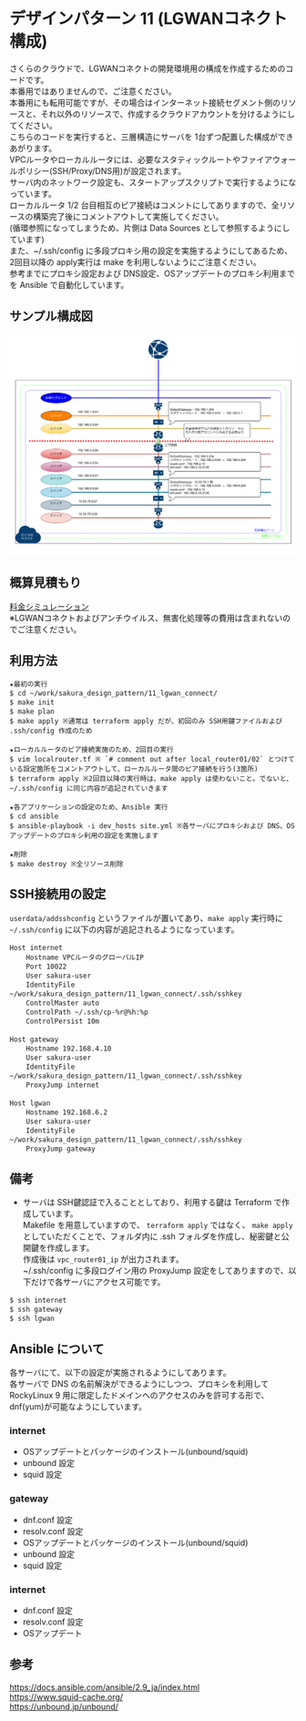 # デザインパターン 11 (LGWANコネクト構成)
さくらのクラウドで、LGWANコネクトの開発環境用の構成を作成するためのコードです。  
本番用ではありませんので、ご注意ください。  
本番用にも転用可能ですが、その場合はインターネット接続セグメント側のリソースと、それ以外のリソースで、作成するクラウドアカウントを分けるようにしてください。   
こちらのコードを実行すると、三層構造にサーバを 1台ずつ配置した構成ができあがります。  
VPCルータやローカルルータには、必要なスタティックルートやファイアウォールポリシー(SSH/Proxy/DNS用)が設定されます。  
サーバ内のネットワーク設定も、スタートアップスクリプトで実行するようになっています。  
ローカルルータ 1/2 台目相互のピア接続はコメントにしてありますので、全リソースの構築完了後にコメントアウトして実施してください。  
(循環参照になってしまうため、片側は Data Sources として参照するようにしています)  
また、~/.ssh/config に多段プロキシ用の設定を実施するようにしてあるため、2回目以降の apply実行は make を利用しないようにご注意ください。  
参考までにプロキシ設定および DNS設定、OSアップデートのプロキシ利用までを Ansible で自動化しています。  

## サンプル構成図
![](img/sample_11.drawio.svg)

## 概算見積もり
[料金シミュレーション](https://cloud.sakura.ad.jp/payment/simulation/#/?state=e3N6OiJpczFiIixzdDp7InVuaXQiOiJtb250aGx5IiwidmFsdWUiOjF9LHNpOiIiLGl0OntzZTpbe3A6MSxxOjEsZGk6W3twOjExLHE6MX1dLCJvcyI6bnVsbCxsYTpudWxsLHdhOm51bGwsaXBobzpmYWxzZX0se3A6MSxxOjEsZGk6W3twOjExLHE6MX1dLCJvcyI6bnVsbCxsYTpudWxsLHdhOm51bGwsaXBobzpmYWxzZX0se3A6MSxxOjEsZGk6W3twOjExLHE6MX1dLCJvcyI6bnVsbCxsYTpudWxsLHdhOm51bGwsaXBobzpmYWxzZX1dLHN3Olt7cDoxLHE6OH1dLGxvOlt7cDoxLHE6M31dLHZwOlt7cDoxLHE6NCx3YTpudWxsfV19fQ==)  
※LGWANコネクトおよびアンチウイルス、無害化処理等の費用は含まれないのでご注意ください。  

## 利用方法
```
★最初の実行
$ cd ~/work/sakura_design_pattern/11_lgwan_connect/
$ make init
$ make plan
$ make apply ※通常は terraform apply だが、初回のみ SSH用鍵ファイルおよび .ssh/config 作成のため

★ローカルルータのピア接続実施のため、2回目の実行
$ vim localrouter.tf ※ `# comment out after local_router01/02` とつけている設定箇所をコメントアウトして、ローカルルータ間のピア接続を行う(3箇所)
$ terraform apply ※2回目以降の実行時は、make apply は使わないこと。でないと、~/.ssh/config に同じ内容が追記されていきます

★各アプリケーションの設定のため、Ansible 実行
$ cd ansible
$ ansible-playbook -i dev_hosts site.yml ※各サーバにプロキシおよび DNS、OSアップデートのプロキシ利用の設定を実施します

★削除
$ make destroy ※全リソース削除
```

## SSH接続用の設定
`userdata/addsshconfig` というファイルが置いてあり、`make apply` 実行時に `~/.ssh/config` に以下の内容が追記されるようになっています。  
```
Host internet
    Hostname VPCルータのグローバルIP
    Port 10022
    User sakura-user
    IdentityFile ~/work/sakura_design_pattern/11_lgwan_connect/.ssh/sshkey
    ControlMaster auto
    ControlPath ~/.ssh/cp-%r@%h:%p
    ControlPersist 10m

Host gateway
    Hostname 192.168.4.10
    User sakura-user
    IdentityFile ~/work/sakura_design_pattern/11_lgwan_connect/.ssh/sshkey
    ProxyJump internet

Host lgwan
    Hostname 192.168.6.2
    User sakura-user
    IdentityFile ~/work/sakura_design_pattern/11_lgwan_connect/.ssh/sshkey
    ProxyJump gateway
```

## 備考
* サーバは SSH鍵認証で入ることとしており、利用する鍵は Terraform で作成しています。  
Makefile を用意していますので、 `terraform apply` ではなく、 `make apply` としていただくことで、フォルダ内に .ssh フォルダを作成し、秘密鍵と公開鍵を作成します。  
作成後は `vpc_router01_ip` が出力されます。  
~/.ssh/config に多段ログイン用の ProxyJump 設定をしてありますので、以下だけで各サーバにアクセス可能です。  
```
$ ssh internet
$ ssh gateway
$ ssh lgwan
```

## Ansible について
各サーバにて、以下の設定が実施されるようにしてあります。  
各サーバで DNS の名前解決ができるようにしつつ、プロキシを利用して RockyLinux 9 用に限定したドメインへのアクセスのみを許可する形で、dnf(yum)が可能なようにしています。  
  
### internet
* OSアップデートとパッケージのインストール(unbound/squid)
* unbound 設定
* squid 設定

### gateway
* dnf.conf 設定
* resolv.conf 設定
* OSアップデートとパッケージのインストール(unbound/squid)
* unbound 設定
* squid 設定

### internet
* dnf.conf 設定
* resolv.conf 設定
* OSアップデート

## 参考
https://docs.ansible.com/ansible/2.9_ja/index.html  
https://www.squid-cache.org/  
https://unbound.jp/unbound/  
